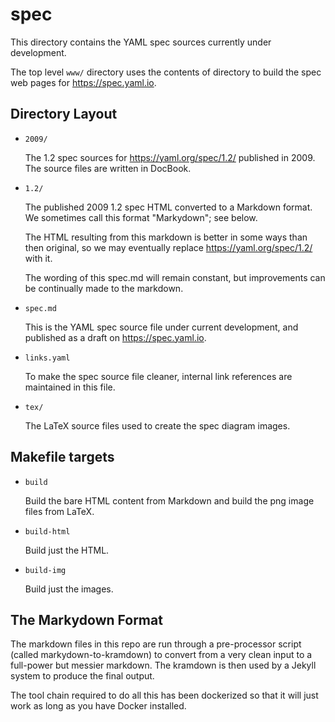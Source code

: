 spec
====

This directory contains the YAML spec sources currently under development.

The top level `www/` directory uses the contents of directory to build the spec
web pages for https://spec.yaml.io.

## Directory Layout

* `2009/`

  The 1.2 spec sources for https://yaml.org/spec/1.2/ published in 2009.
  The source files are written in DocBook.

* `1.2/`

  The published 2009 1.2 spec HTML converted to a Markdown format.
  We sometimes call this format "Markydown"; see below.

  The HTML resulting from this markdown is better in some ways than then
  original, so we may eventually replace https://yaml.org/spec/1.2/ with it.

  The wording of this spec.md will remain constant, but improvements can be
  continually made to the markdown.

* `spec.md`

  This is the YAML spec source file under current development, and published as
  a draft on https://spec.yaml.io.

* `links.yaml`

  To make the spec source file cleaner, internal link references are maintained
  in this file.

* `tex/`

  The LaTeX source files used to create the spec diagram images.

## Makefile targets

* `build`

  Build the bare HTML content from Markdown and build the png image files from
  LaTeX.

* `build-html`

  Build just the HTML.

* `build-img`

  Build just the images.

## The Markydown Format

The markdown files in this repo are run through a pre-processor script (called
markydown-to-kramdown) to convert from a very clean input to a full-power but
messier markdown.
The kramdown is then used by a Jekyll system to produce the final output.

The tool chain required to do all this has been dockerized so that it will just
work as long as you have Docker installed.
